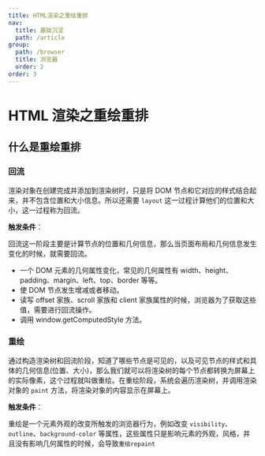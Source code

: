 ```yaml
---
title: HTML渲染之重绘重排
nav:
  title: 基础沉淀
  path: /article
group:
  path: /browser
  title: 浏览器
  order: 2
order: 3
---
```


# HTML 渲染之重绘重排

## 什么是重绘重排

### 回流

渲染对象在创建完成并添加到渲染树时，只是将 DOM 节点和它对应的样式结合起来，并不包含位置和大小信息。所以还需要 `layout` 这一过程计算他们的位置和大小，这一过程称为回流。

**触发条件**：

回流这一阶段主要是计算节点的位置和几何信息，那么当页面布局和几何信息发生变化的时候，就需要回流。

- 一个 DOM 元素的几何属性变化，常见的几何属性有 width、height、padding、margin、left、top、border 等等。
- 使 DOM 节点发生增减或者移动。
- 读写 offset 家族、scroll 家族和 client 家族属性的时候，浏览器为了获取这些值，需要进行回流操作。
- 调用 window.getComputedStyle 方法。

### 重绘

通过构造渲染树和回流阶段，知道了哪些节点是可见的，以及可见节点的样式和具体的几何信息(位置、大小)，那么我们就可以将渲染树的每个节点都转换为屏幕上的实际像素，这个过程就叫做重绘。在重绘阶段，系统会遍历渲染树，并调用渲染对象的 `paint` 方法，将渲染对象的内容显示在屏幕上。

**触发条件**：

重绘是一个元素外观的改变所触发的浏览器行为，例如改变 `visibility`、`outline`、`background-color` 等属性，这些属性只是影响元素的外观，风格，并且没有影响几何属性的时候，会导致`重绘repaint`
